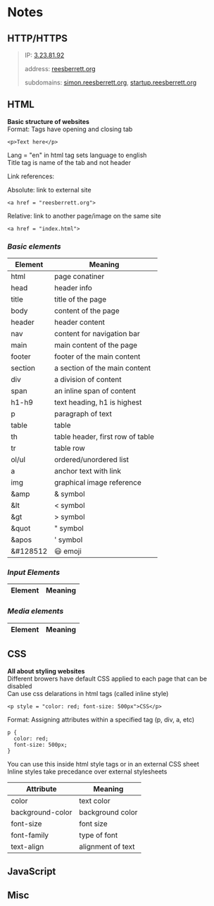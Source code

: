 # Notes

## HTTP/HTTPS

> IP: [3.23.81.92](3.23.81.92)  
>  
> address: [reesberrett.org](reesberrett.org)  
>   
> subdomains: [simon.reesberrett.org](simon.reesberrett.org), [startup.reesberrett.org](startup.reesberrett.org) 
  
## HTML

**Basic structure of websites**  
Format: Tags have opening and closing tab  
```
<p>Text here</p>
```
Lang = "en" in html tag sets language to english  
Title tag is name of the tab and not header  
  
Link references: 
  
Absolute: link to external site  
```
<a href = "reesberrett.org">  
```
    
Relative: link to another page/image on the same site  
```
<a href = "index.html">  
```

### *Basic elements*

Element | Meaning 
------- | -------
html | page conatiner
head | header info 
title | title of the page
body | content of the page
header | header content
nav | content for navigation bar
main | main content of the page
footer | footer of the main content
section | a section of the main content
div | a division of content
span | an inline span of content
h1-h9 | text heading, h1 is highest
p | paragraph of text
table | table
th | table header, first row of table
tr | table row
ol/ul | ordered/unordered list
a | anchor text with link
img | graphical image reference
&amp | & symbol
&lt | < symbol
&gt | > symbol
&quot | " symbol
&apos | ' symbol
&#128512 | 😃 emoji

### *Input Elements*

Element | Meaning
------- | -------

### *Media elements*

Element | Meaning
------- | -------

## CSS

**All about styling websites**  
Different browers have default CSS applied to each page that can be disabled  
Can use css delarations in html tags (called inline style)  
```
<p style = "color: red; font-size: 500px">CSS</p>
```
Format: Assigning attributes within a specified tag (p, div, a, etc)
```
p {
  color: red;
  font-size: 500px;
}
```
You can use this inside html style tags or in an external CSS sheet  
Inline styles take precedance over external stylesheets  

Attribute | Meaning
--------- | -------
color     | text color
background-color | background color
font-size | font size
font-family | type of font
text-align | alignment of text


## JavaScript

## Misc
